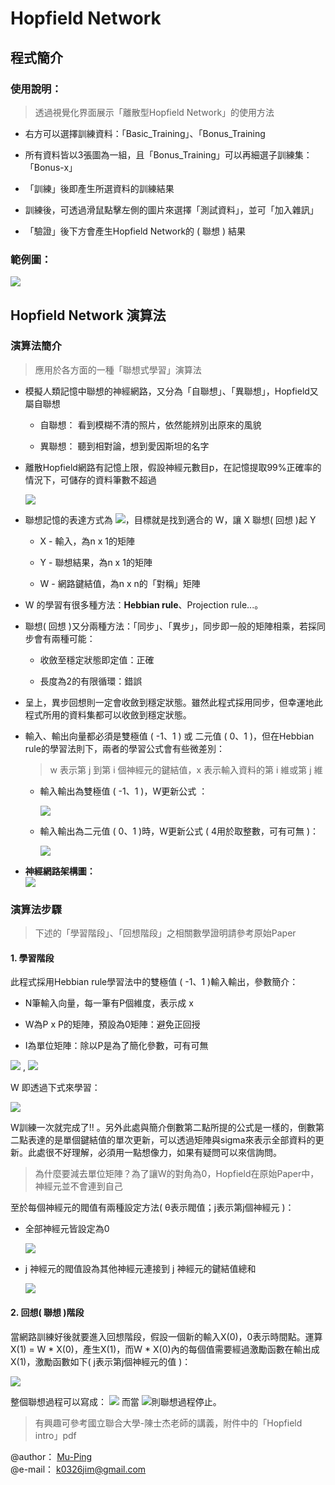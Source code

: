 # Hopfield Network
## 程式簡介
### 使用說明：
> 透過視覺化界面展示「離散型Hopfield Network」的使用方法

*  右方可以選擇訓練資料：「Basic_Training」、「Bonus_Training

*  所有資料皆以3張圖為一組，且「Bonus_Training」可以再細選子訓練集：「Bonus-x」

* 「訓練」後即產生所選資料的訓練結果

* 訓練後，可透過滑鼠點擊左側的圖片來選擇「測試資料」，並可「加入雜訊」

* 「驗證」後下方會產生Hopfield Network的 ( 聯想 ) 結果

### 範例圖：
![](https://i.imgur.com/TbLk2fK.png)

## Hopfield Network 演算法
### 演算法簡介
> 應用於各方面的一種「聯想式學習」演算法
* 模擬人類記憶中聯想的神經網路，又分為「自聯想」、「異聯想」，Hopfield又屬自聯想

  * 自聯想： 看到模糊不清的照片，依然能辨別出原來的風貌
  
  * 異聯想： 聽到相對論，想到愛因斯坦的名字

* 離散Hopfield網路有記憶上限，假設神經元數目p，在記憶提取99%正確率的情況下，可儲存的資料筆數不超過

     <img src="https://render.githubusercontent.com/render/math?math={Memory \quad capacity \quad \le \quad p \over {4lnp}}">

* 聯想記憶的表達方式為 <img src="https://render.githubusercontent.com/render/math?math=Y = W X">，目標就是找到適合的 W，讓 X 聯想( 回想 )起 Y
  * X - 輸入，為n x 1的矩陣 
  
  * Y - 聯想結果，為n x 1的矩陣 
  
  * W - 網路鍵結值，為n x n的「對稱」矩陣
  
* W 的學習有很多種方法：**Hebbian rule**、Projection rule...。
* 聯想( 回想 )又分兩種方法：「同步」、「異步」，同步即一般的矩陣相乘，若採同步會有兩種可能：
  * 收斂至穩定狀態即定值：正確
  
  * 長度為2的有限循環：錯誤
  
* 呈上，異步回想則一定會收斂到穩定狀態。雖然此程式採用同步，但幸運地此程式所用的資料集都可以收斂到穩定狀態。
 
* 輸入、輸出向量都必須是雙極值 ( -1、1 ) 或 二元值 ( 0、1 )，但在Hebbian rule的學習法則下，兩者的學習公式會有些微差別：
  > w 表示第 j 到第 i 個神經元的鍵結值，x 表示輸入資料的第 i 維或第 j 維

  * 輸入輸出為雙極值 ( -1、1 )，W更新公式 ：
  
     <img src="https://render.githubusercontent.com/render/math?math=\Delta w_{ij} = x_{i} * x_{j}">
     
  * 輸入輸出為二元值 ( 0、1 )時，W更新公式 ( 4用於取整數，可有可無 )： 
  
     <img src="https://render.githubusercontent.com/render/math?math=\Delta w_{ij} = 4 (x_{i}-{1 \over 2}) * (x_{j}-{1 \over 2})">
     

     
* **神經網路架構圖：**  
  <img src="https://i.imgur.com/AtccqVU.png">  

### 演算法步驟
> 下述的「學習階段」、「回想階段」之相關數學證明請參考原始Paper
#### 1. 學習階段
此程式採用Hebbian rule學習法中的雙極值 ( -1、1 )輸入輸出，參數簡介：
* N筆輸入向量，每一筆有P個維度，表示成 x

* W為P x P的矩陣，預設為0矩陣：避免正回授

* I為單位矩陣：除以P是為了簡化參數，可有可無 

<img src="https://render.githubusercontent.com/render/math?math=x_i=[x_{i1},...,x_{ip}]"> , <img src="https://render.githubusercontent.com/render/math?math=i=1, 2,...,N">

W 即透過下式來學習：

<img src="https://render.githubusercontent.com/render/math?math=W = \begin{bmatrix}w_{11} \quad \dots \quad w_{1p} \\ \vdots \quad \ddots \quad \vdots \\ w_{p1} \quad \dots \quad w_{pp} \end{bmatrix} ={1 \over p} \sum_{k=1}^{N}x_k*{x_k}^T-{N \over p}I">

W訓練一次就完成了!! 。另外此處與簡介倒數第二點所提的公式是一樣的，倒數第二點表達的是單個鍵結值的單次更新，可以透過矩陣與sigma來表示全部資料的更新。此處很不好理解，必須用一點想像力，如果有疑問可以來信詢問。

> 為什麼要減去單位矩陣？為了讓W的對角為0，Hopfield在原始Paper中，神經元並不會連到自己

至於每個神經元的閥值有兩種設定方法( θ表示閥值；j表示第j個神經元 )：
* 全部神經元皆設定為0

  <img src="https://render.githubusercontent.com/render/math?math=\theta_j=0, j=1,...,P">
  
* j 神經元的閥值設為其他神經元連接到 j 神經元的鍵結值總和

  <img src="https://render.githubusercontent.com/render/math?math=\theta_j=\sum_{i=1}^{p}w_{ji}, j=1,...,P">
  
#### 2. 回想( 聯想 )階段
當網路訓練好後就要進入回想階段，假設一個新的輸入X(0)，0表示時間點。運算 X(1) = W * X(0)，產生X(1)，而W * X(0)內的每個值需要經過激勵函數在輸出成X(1)，激勵函數如下( j表示第j個神經元的值 )：

<img src="https://render.githubusercontent.com/render/math?math=x_j(n%2B1) =  sgn(\sum_{i=1}^{p}w_{ji}*x_i(n)-\theta_j) = sgn(u_j(n)-\theta_j) = \left\{\begin{array}{r}1 \quad if \quad u_j(n)-\theta_j > 0 \\x_j(n) \quad if \quad u_j(n)-\theta_j = 0\\-1 \quad if \quad u_j(n)-\theta_j < 0 \end{array} \right.">

整個聯想過程可以寫成： <img src="https://render.githubusercontent.com/render/math?math=x(0) \to \dots \to x(n) \to x(n%2B1)">
而當 <img src="https://render.githubusercontent.com/render/math?math=x(n) = x(n%2B1)">則聯想過程停止。

> 有興趣可參考國立聯合大學-陳士杰老師的講義，附件中的「Hopfield intro」pdf

@author： [Mu-Ping](https://github.com/Mu-Ping)  
@e-mail： k0326jim@gmail.com

